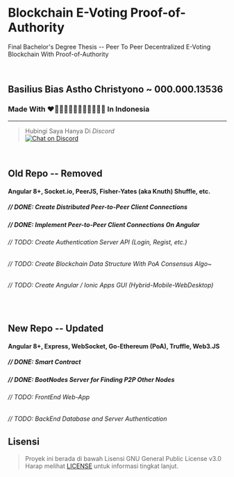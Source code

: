 # Blockchain E-Voting Proof-of-Authority
Final Bachelor's Degree Thesis -- Peer To Peer Decentralized E-Voting Blockchain With Proof-of-Authority

<br />

<h2>Basilius Bias Astho Christyono ~ 000.000.13536</h2>
<h3>Made With ❤🧡💛💚💙💜🤎🖤🤍💖💘💝 In Indonesia</h3>

----

> Hubingi Saya Hanya Di *Discord* <br />
[![Chat on Discord](https://discordapp.com/api/guilds/342220398022098944/widget.png "Chat on Discord")](https://discord.gg/xGWdExk)

<br />

## Old Repo -- Removed

<h4>Angular 8+, Socket.io, PeerJS, Fisher-Yates (aka Knuth) Shuffle, etc.</h4>
<h5>// DONE: Create Distributed Peer-to-Peer Client Connections</h5>
<h5>// DONE: Implement Peer-to-Peer Client Connections On Angular</h5>
<h6>// TODO: Create Authentication Server API (Login, Regist, etc.)</h6>
<h6>// TODO: Create Blockchain Data Structure With PoA Consensus Algo~</h6>
<h6>// TODO: Create Angular / Ionic Apps GUI (Hybrid-Mobile-WebDesktop)</h6>

<br />

## New Repo -- Updated

<h4>Angular 8+, Express, WebSocket, Go-Ethereum (PoA), Truffle, Web3.JS</h4>
<h5>// DONE: Smart Contract</h5>
<h5>// DONE: BootNodes Server for Finding P2P Other Nodes</h5>
<h6>// TODO: FrontEnd Web-App</h6>
<h6>// TODO: BackEnd Database and Server Authentication</h6>

## Lisensi

> Proyek ini berada di bawah Lisensi GNU General Public License v3.0 <br />
> Harap melihat [LICENSE](LICENSE) untuk informasi tingkat lanjut.